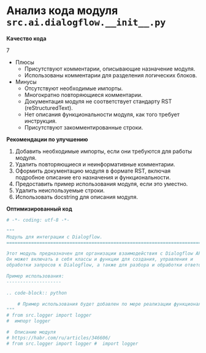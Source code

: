 # Анализ кода модуля `src.ai.dialogflow.__init__.py`

**Качество кода**

7
- Плюсы
    - Присутствуют комментарии, описывающие назначение модуля.
    - Использованы комментарии для разделения логических блоков.
- Минусы
    - Отсутствуют необходимые импорты.
    - Многократно повторяющиеся комментарии.
    - Документация модуля не соответствует стандарту RST (reStructuredText).
    - Нет описания функциональности модуля, как того требует инструкция.
    - Присутствуют закомментированные строки.

**Рекомендации по улучшению**

1.  Добавить необходимые импорты, если они требуются для работы модуля.
2.  Удалить повторяющиеся и неинформативные комментарии.
3.  Оформить документацию модуля в формате RST, включая подробное описание его назначения и функциональности.
4.  Предоставить пример использования модуля, если это уместно.
5.  Удалить неиспользуемые строки.
6.  Использовать docstring для описания модуля.

**Оптимизированный код**

```python
# -*- coding: utf-8 -*-

"""
Модуль для интеграции с Dialogflow.
=========================================================================================

Этот модуль предназначен для организации взаимодействия с Dialogflow API.
Он может включать в себя классы и функции для создания, управления и
обработки запросов к Dialogflow, а также для разбора и обработки ответов.

Пример использования:
--------------------

.. code-block:: python

    # Пример использования будет добавлен по мере реализации функционала
"""
# from src.logger import logger
#  импорт logger

#  Описание модуля
# https://habr.com/ru/articles/346606/
# from src.logger import logger #  import logger

```